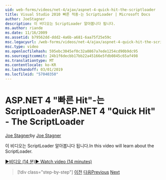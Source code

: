 ```yaml
---
uid: web-forms/videos/net-4/ajax/aspnet-4-quick-hit-the-scriptloader
title: Visual Studio 2010 빠른 적중-는 ScriptLoader | Microsoft Docs
author: JoeStagner
description: 이 비디오는 ScriptLoader 알아봅니다 됩니다.
ms.author: riande
ms.date: 11/16/2009
ms.assetid: b79562dd-ddd2-4a6b-a681-6aa75f25e59c
msc.legacyurl: /web-forms/videos/net-4/ajax/aspnet-4-quick-hit-the-scriptloader
msc.type: video
ms.openlocfilehash: 595ebc3045ef0c32a0867a7ede1254cd90b9dc95
ms.sourcegitcommit: 24b1f6decbb17bb22a45166e5fdb0845c65af498
ms.translationtype: MT
ms.contentlocale: ko-KR
ms.lasthandoff: 03/01/2019
ms.locfileid: "57040350"
---
```

<a name="aspnet-4-quick-hit---the-scriptloader"></a><span data-ttu-id="e5583-103">ASP.NET 4 "빠른 Hit"-는 ScriptLoader</span><span class="sxs-lookup"><span data-stu-id="e5583-103">ASP.NET 4 "Quick Hit" - The ScriptLoader</span></span>
====================
<span data-ttu-id="e5583-104">[Joe Stagner](https://github.com/JoeStagner)</span><span class="sxs-lookup"><span data-stu-id="e5583-104">by [Joe Stagner](https://github.com/JoeStagner)</span></span>

<span data-ttu-id="e5583-105">이 비디오는 ScriptLoader 알아봅니다 됩니다.</span><span class="sxs-lookup"><span data-stu-id="e5583-105">In this video will learn about the ScriptLoader.</span></span>

[<span data-ttu-id="e5583-106">&#9654;비디오 (14 분)</span><span class="sxs-lookup"><span data-stu-id="e5583-106">&#9654; Watch video (14 minutes)</span></span>](https://channel9.msdn.com/Blogs/ASP-NET-Site-Videos/aspnet-4-quick-hit-the-scriptloader)

> [!div class="step-by-step"]
> <span data-ttu-id="e5583-107">[이전](aspnet-4-quick-hit-imperative-javascript-syntax-for-microsoft-client-side-controls.md)
> [다음](aspnet-4-quick-hit-jquery-syntax-for-microsoft-ajax.md)</span><span class="sxs-lookup"><span data-stu-id="e5583-107">[Previous](aspnet-4-quick-hit-imperative-javascript-syntax-for-microsoft-client-side-controls.md)
[Next](aspnet-4-quick-hit-jquery-syntax-for-microsoft-ajax.md)</span></span>
